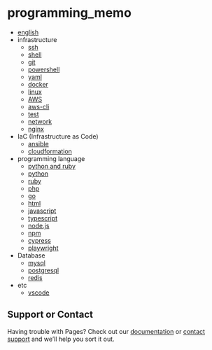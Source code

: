 # programming_memo

- [english](https://a11wa11.github.io/memo/01_english)
- infrastructure
  - [ssh](https://a11wa11.github.io/memo/02_ssh)
  - [shell](https://a11wa11.github.io/memo/03_shell)
  - [git](https://a11wa11.github.io/memo/04_git)
  - [powershell](https://a11wa11.github.io/memo/05_powershell)
  - [yaml](https://a11wa11.github.io/memo/06_yaml)
  - [docker](https://a11wa11.github.io/memo/07_docker)
  - [linux](https://a11wa11.github.io/memo/08_linux)
  - [AWS](https://a11wa11.github.io/memo/21_AWS)
  - [aws-cli](https://a11wa11.github.io/memo/22_aws_cli)
  - [test](https://a11wa11.github.io/memo/29_test)
  - [network](https://a11wa11.github.io/memo/40_network)
  - [nginx](https://a11wa11.github.io/memo/41_nginx)
- IaC (Infrastructure as Code)
  - [ansible](https://a11wa11.github.io/memo/23_ansible)
  - [cloudformation](https://a11wa11.github.io/memo/24_cloudformation)
- programming language
  - [python and ruby](https://a11wa11.github.io/memo/10_python_ruby)
  - [python](https://a11wa11.github.io/memo/11_python)
  - [ruby](https://a11wa11.github.io/memo/12_ruby)
  - [php](https://a11wa11.github.io/memo/13_php)
  - [go](https://a11wa11.github.io/memo/14_golang)
  - [html](https://a11wa11.github.io/memo/18_html)
  - [javascript](https://a11wa11.github.io/memo/50_javascript)
  - [typescript](https://a11wa11.github.io/memo/51_typescript)
  - [node.js](https://a11wa11.github.io/memo/52_nodejs)
  - [npm](https://a11wa11.github.io/memo/53_npm)
  - [cypress](https://a11wa11.github.io/memo/56_cypress)
  - [playwright](https://a11wa11.github.io/memo/57_playwright)
- Database
  - [mysql](https://a11wa11.github.io/memo/31_mysql)
  - [postgresql](https://a11wa11.github.io/memo/33_postgresql)
  - [redis](https://a11wa11.github.io/memo/36_redis)
- etc
  - [vscode](https://a11wa11.github.io/memo/61_vscode)

## Support or Contact

Having trouble with Pages? Check out our [documentation](https://docs.github.com/categories/github-pages-basics/) or [contact support](https://github.com/contact) and we’ll help you sort it out.
